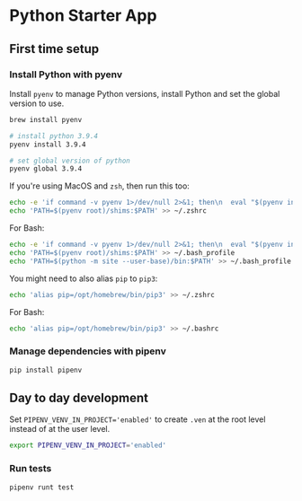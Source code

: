 # Python Starter App

## First time setup

### Install Python with pyenv

Install `pyenv` to manage Python versions, install Python and set the global version to use.

```sh
brew install pyenv

# install python 3.9.4
pyenv install 3.9.4

# set global version of python
pyenv global 3.9.4
```


If you're using MacOS and `zsh`, then run this too:

```sh
echo -e 'if command -v pyenv 1>/dev/null 2>&1; then\n  eval "$(pyenv init -)"\nfi' >> ~/.zshrc
echo 'PATH=$(pyenv root)/shims:$PATH' >> ~/.zshrc
```

For Bash:

```sh
echo -e 'if command -v pyenv 1>/dev/null 2>&1; then\n  eval "$(pyenv init -)"\nfi' >> ~/.bash_profile
echo 'PATH=$(pyenv root)/shims:$PATH' >> ~/.bash_profile
echo 'PATH=$(python -m site --user-base)/bin:$PATH' >> ~/.bash_profile
```

You might need to also alias `pip` to `pip3`:

```sh
echo 'alias pip=/opt/homebrew/bin/pip3' >> ~/.zshrc
```

For Bash:

```sh
echo 'alias pip=/opt/homebrew/bin/pip3' >> ~/.bashrc
```

### Manage dependencies with pipenv

```sh
pip install pipenv
```


## Day to day development

Set `PIPENV_VENV_IN_PROJECT='enabled'` to create `.ven` at the root level instead of at the user level.

```sh
export PIPENV_VENV_IN_PROJECT='enabled'
```

### Run tests

```sh
pipenv runt test
```

